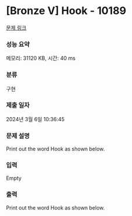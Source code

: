 # [Bronze V] Hook - 10189 

[문제 링크](https://www.acmicpc.net/problem/10189) 

### 성능 요약

메모리: 31120 KB, 시간: 40 ms

### 분류

구현

### 제출 일자

2024년 3월 6일 10:36:45

### 문제 설명

<p>Print out the word Hook as shown below.</p>

### 입력 

 Empty

### 출력 

 <p>Print out the word Hook as shown below.</p>

